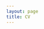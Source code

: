 ```yaml
---
layout: page
title: CV
---
```


<script type="text/javascript">
    document.location = "{{site.data.settings.cv_pdf}}"
</script>
